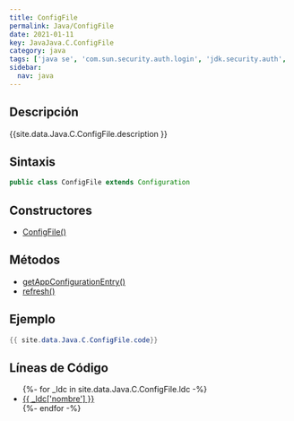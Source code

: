 ```yaml
---
title: ConfigFile
permalink: Java/ConfigFile
date: 2021-01-11
key: JavaJava.C.ConfigFile
category: java
tags: ['java se', 'com.sun.security.auth.login', 'jdk.security.auth', 'clase java', 'Java 1.0']
sidebar: 
  nav: java
---
```


## Descripción
{{site.data.Java.C.ConfigFile.description }}

## Sintaxis
~~~java
public class ConfigFile extends Configuration
~~~

## Constructores
* [ConfigFile()](/Java/ConfigFile/ConfigFile/)

## Métodos
* [getAppConfigurationEntry()](/Java/ConfigFile/getAppConfigurationEntry)
* [refresh()](/Java/ConfigFile/refresh)

## Ejemplo
~~~java
{{ site.data.Java.C.ConfigFile.code}}
~~~

## Líneas de Código
<ul>
{%- for _ldc in site.data.Java.C.ConfigFile.ldc -%}
   <li>
       <a href="{{_ldc['url'] }}">{{ _ldc['nombre'] }}</a>
   </li>
{%- endfor -%}
</ul>
